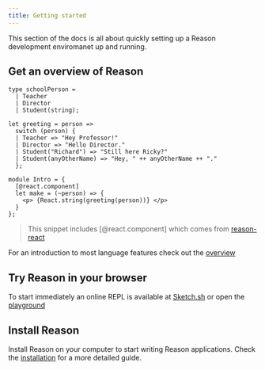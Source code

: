 ```yaml
---
title: Getting started
---
```


This section of the docs is all about quickly setting up a Reason development enviromanet up and running.

## Get an overview of Reason

```reason
type schoolPerson =
  | Teacher
  | Director
  | Student(string);

let greeting = person =>
  switch (person) {
  | Teacher => "Hey Professor!"
  | Director => "Hello Director."
  | Student("Richard") => "Still here Ricky?"
  | Student(anyOtherName) => "Hey, " ++ anyOtherName ++ "."
  };

module Intro = {
  [@react.component]
  let make = (~person) => {
    <p> {React.string(greeting(person))} </p>
  }
};
```
> This snippet includes [@react.component] which comes from [reason-react](https://reasonml.github.io/reason-react/)

For an introduction to most language features check out the [overview](overview.md)

## Try Reason in your browser

To start immediately an online REPL is available at [Sketch.sh](https://sketch.sh)
or open the [playground](playground)

## Install Reason

Install Reason on your computer to start writing Reason applications.
Check the [installation](installation.md) for a more detailed guide.
